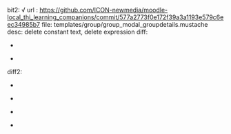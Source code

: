 bit2: √
url : https://github.com/ICON-newmedia/moodle-local_thi_learning_companions/commit/577a2773f0e172f39a3a1193e579c6eec34985b7
file: templates/group/group_modal_groupdetails.mustache
desc: delete constant text, delete expression
diff: 
- <i class="fa fa-circle icon-status status-{{status}}" alt="{{statustext}}" title="{{statustext}}"></i>
+ <i class="fa fa-circle icon-status status-{{status}}" title="{{statustext}}"></i>

diff2:
- <span class="group-details-modal-info-member d-flex align-items-center">
+ <div class="group-details-modal-info-member d-flex align-items-center">
- </span>
+ </div>